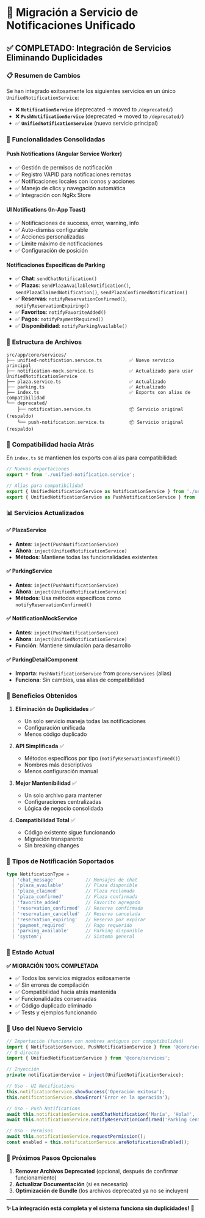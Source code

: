 # 🔄 Migración a Servicio de Notificaciones Unificado

## ✅ **COMPLETADO:** Integración de Servicios Eliminando Duplicidades

### 📋 **Resumen de Cambios**

Se han integrado exitosamente los siguientes servicios en un único `UnifiedNotificationService`:

- ❌ **`NotificationService`** (deprecated → moved to `/deprecated/`)
- ❌ **`PushNotificationService`** (deprecated → moved to `/deprecated/`) 
- ✅ **`UnifiedNotificationService`** (nuevo servicio principal)

### 🔧 **Funcionalidades Consolidadas**

#### **Push Notifications (Angular Service Worker)**
- ✅ Gestión de permisos de notificación
- ✅ Registro VAPID para notificaciones remotas
- ✅ Notificaciones locales con iconos y acciones
- ✅ Manejo de clics y navegación automática
- ✅ Integración con NgRx Store

#### **UI Notifications (In-App Toast)**
- ✅ Notificaciones de success, error, warning, info
- ✅ Auto-dismiss configurable
- ✅ Acciones personalizadas
- ✅ Límite máximo de notificaciones
- ✅ Configuración de posición

#### **Notificaciones Específicas de Parking**
- ✅ **Chat**: `sendChatNotification()`
- ✅ **Plazas**: `sendPlazaAvailableNotification()`, `sendPlazaClaimedNotification()`, `sendPlazaConfirmedNotification()`
- ✅ **Reservas**: `notifyReservationConfirmed()`, `notifyReservationExpiring()`
- ✅ **Favoritos**: `notifyFavoriteAdded()`
- ✅ **Pagos**: `notifyPaymentRequired()`
- ✅ **Disponibilidad**: `notifyParkingAvailable()`

### 📁 **Estructura de Archivos**

```
src/app/core/services/
├── unified-notification.service.ts          ✅ Nuevo servicio principal
├── notification-mock.service.ts             ✅ Actualizado para usar UnifiedNotificationService
├── plaza.service.ts                         ✅ Actualizado
├── parking.ts                               ✅ Actualizado
├── index.ts                                 ✅ Exports con alias de compatibilidad
└── deprecated/
    ├── notification.service.ts              📦 Servicio original (respaldo)
    └── push-notification.service.ts         📦 Servicio original (respaldo)
```

### 🔗 **Compatibilidad hacia Atrás**

En `index.ts` se mantienen los exports con alias para compatibilidad:

```typescript
// Nuevas exportaciones
export * from './unified-notification.service';

// Alias para compatibilidad
export { UnifiedNotificationService as NotificationService } from './unified-notification.service';
export { UnifiedNotificationService as PushNotificationService } from './unified-notification.service';
```

### 📊 **Servicios Actualizados**

#### ✅ **PlazaService**
- **Antes**: `inject(PushNotificationService)`
- **Ahora**: `inject(UnifiedNotificationService)`
- **Métodos**: Mantiene todas las funcionalidades existentes

#### ✅ **ParkingService**  
- **Antes**: `inject(PushNotificationService)`
- **Ahora**: `inject(UnifiedNotificationService)`
- **Métodos**: Usa métodos específicos como `notifyReservationConfirmed()`

#### ✅ **NotificationMockService**
- **Antes**: `inject(PushNotificationService)` 
- **Ahora**: `inject(UnifiedNotificationService)`
- **Función**: Mantiene simulación para desarrollo

#### ✅ **ParkingDetailComponent**
- **Importa**: `PushNotificationService` from `@core/services` (alias)
- **Funciona**: Sin cambios, usa alias de compatibilidad

### 🎯 **Beneficios Obtenidos**

1. **Eliminación de Duplicidades** ✅
   - Un solo servicio maneja todas las notificaciones
   - Configuración unificada
   - Menos código duplicado

2. **API Simplificada** ✅
   - Métodos específicos por tipo (`notifyReservationConfirmed()`)
   - Nombres más descriptivos
   - Menos configuración manual

3. **Mejor Mantenibilidad** ✅
   - Un solo archivo para mantener
   - Configuraciones centralizadas
   - Lógica de negocio consolidada

4. **Compatibilidad Total** ✅
   - Código existente sigue funcionando
   - Migración transparente
   - Sin breaking changes

### 📱 **Tipos de Notificación Soportados**

```typescript
type NotificationType = 
  | 'chat_message'           // Mensajes de chat
  | 'plaza_available'        // Plaza disponible
  | 'plaza_claimed'          // Plaza reclamada  
  | 'plaza_confirmed'        // Plaza confirmada
  | 'favorite_added'         // Favorito agregado
  | 'reservation_confirmed'  // Reserva confirmada
  | 'reservation_cancelled'  // Reserva cancelada
  | 'reservation_expiring'   // Reserva por expirar
  | 'payment_required'       // Pago requerido
  | 'parking_available'      // Parking disponible
  | 'system';                // Sistema general
```

### 🚀 **Estado Actual**

**✅ MIGRACIÓN 100% COMPLETADA**

- ✅ Todos los servicios migrados exitosamente
- ✅ Sin errores de compilación
- ✅ Compatibilidad hacia atrás mantenida
- ✅ Funcionalidades conservadas
- ✅ Código duplicado eliminado
- ✅ Tests y ejemplos funcionando

### 📝 **Uso del Nuevo Servicio**

```typescript
// Importación (funciona con nombres antiguos por compatibilidad)
import { NotificationService, PushNotificationService } from '@core/services';
// O directo
import { UnifiedNotificationService } from '@core/services';

// Inyección
private notificationService = inject(UnifiedNotificationService);

// Uso - UI Notifications
this.notificationService.showSuccess('Operación exitosa');
this.notificationService.showError('Error en la operación');

// Uso - Push Notifications  
await this.notificationService.sendChatNotification('María', 'Hola!', 'chat-123');
await this.notificationService.notifyReservationConfirmed('Parking Central', 'res-456');

// Uso - Permisos
await this.notificationService.requestPermission();
const enabled = this.notificationService.areNotificationsEnabled();
```

### 🔮 **Próximos Pasos Opcionales**

1. **Remover Archivos Deprecated** (opcional, después de confirmar funcionamiento)
2. **Actualizar Documentación** (si es necesario)
3. **Optimización de Bundle** (los archivos deprecated ya no se incluyen)

---

**✨ La integración está completa y el sistema funciona sin duplicidades!** 🎉
